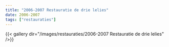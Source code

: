 ```yaml
---
title: "2006-2007 Restauratie de drie lelies"
date: 2006-2007
tags: ["restauraties"]
---
```


{{< gallery dir="/images/restauraties/2006-2007 Restauratie de drie lelies" />}}
